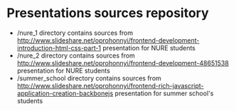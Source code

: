 # Presentations sources repository

- /nure_1 directory contains sources from http://www.slideshare.net/oprohonnyi/frontend-development-introduction-html-css-part-1 presentation for NURE students
- /nure_2 directory contains sources from http://www.slideshare.net/oprohonnyi/frontend-development-48651538 presentation for NURE students
- /summer_school directory contains sources from http://www.slideshare.net/oprohonnyi/frontend-rich-javascript-application-creation-backbonejs presentation for summer school's students